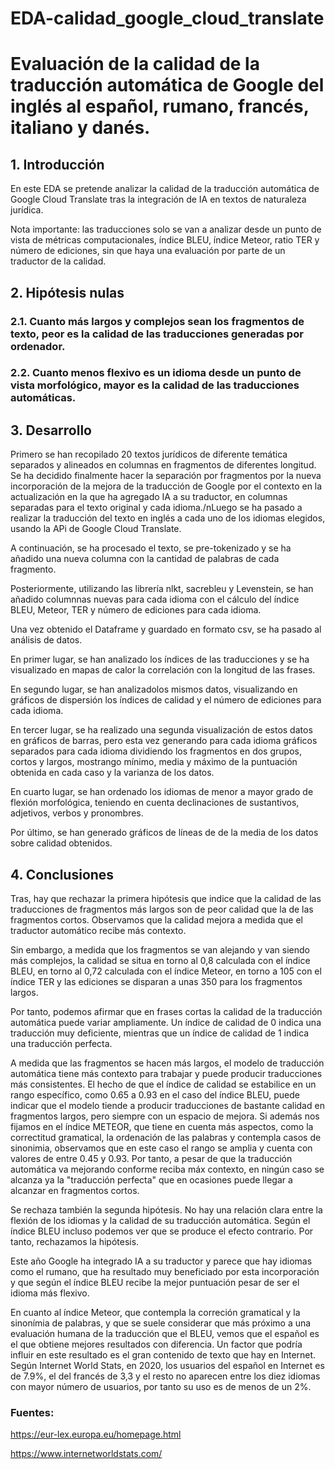 # EDA-calidad_google_cloud_translate
# Evaluación de la calidad de la traducción automática de Google del inglés al español, rumano, francés, italiano y danés.

## 1. Introducción
  En este EDA se pretende analizar la calidad de la traducción automática de Google Cloud Translate tras la integración de IA en textos de naturaleza jurídica.
  
  Nota importante: las traducciones solo se van a analizar desde un punto de vista de métricas computacionales, índice BLEU, índice Meteor, ratio TER y número de ediciones, sin que haya una evaluación por parte de un traductor de la calidad.
  
 ## 2. Hipótesis nulas
 ### 2.1. Cuanto más largos y complejos sean los fragmentos de texto, peor es la calidad de las traducciones generadas por ordenador.
 ### 2.2. Cuanto menos flexivo es un idioma desde un punto de vista morfológico, mayor es la calidad de las traducciones automáticas.
 
 ## 3. Desarrollo
  Primero se han recopilado 20 textos jurídicos de diferente temática separados y alineados en columnas en fragmentos de diferentes longitud. Se ha decidido finalmente hacer la separación por fragmentos por la nueva incorporación de la mejora de la traducción de Google por el contexto en la actualización en la que ha agregado IA a su traductor, en columnas separadas para el texto original y cada idioma./nLuego se ha pasado a realizar la traducción del texto en inglés a cada uno de los idiomas elegidos, usando la APi de Google Cloud Translate.
  
  A continuación, se ha procesado el texto, se pre-tokenizado y se ha añadido una nueva columna con la cantidad de palabras de cada fragmento.
  
  Posteriormente, utilizando las librería nlkt, sacrebleu y Levenstein, se han añadido columnnas nuevas para cada idioma con el cálculo del índice BLEU, Meteor, TER y número de ediciones para cada idioma.
  
  Una vez obtenido el Dataframe y guardado en formato csv, se ha pasado al análisis de datos.
  
  En primer lugar, se han analizado los índices de las traducciones y se ha visualizado en mapas de calor la correlación con la longitud de las frases.
  
  En segundo lugar, se han analizadolos mismos datos, visualizando en gráficos de dispersión los índices de calidad y el número de ediciones para cada idioma.
  
  En tercer lugar, se ha realizado una segunda visualización de estos datos en gráficos de barras, pero esta vez generando para cada idioma gráficos separados para cada idioma dividiendo los fragmentos en dos grupos, cortos y largos, mostrango mínimo, media y máximo de la puntuación obtenida en cada caso y la varianza de los datos.
  
  En cuarto lugar, se han ordenado los idiomas de menor a mayor grado de flexión morfológica, teniendo en cuenta declinaciones de sustantivos, adjetivos, verbos y pronombres.
  
  Por último, se han generado gráficos de líneas de de la media de los datos sobre calidad obtenidos.
  
## 4. Conclusiones
  Tras, hay que rechazar la primera hipótesis que indice que la calidad de las traducciones de fragmentos más largos son de peor calidad que la de las fragmentos cortos. Observamos que la calidad mejora a medida que el traductor automático recibe más contexto.
  
Sin embargo, a medida que los fragmentos se van alejando y van siendo más complejos, la calidad se situa en torno al 0,8 calculada con el índice BLEU, en torno al 0,72 calculada con el índice Meteor, en torno a 105 con el índice TER y las ediciones se disparan a unas 350 para los fragmentos largos.

Por tanto, podemos afirmar que en frases cortas la calidad de la traducción automática puede variar ampliamente. Un índice de calidad de 0 indica una traducción muy deficiente, mientras que un índice de calidad de 1 indica una traducción perfecta.

A medida que las fragmentos se hacen más largos, el modelo de traducción automática tiene más contexto para trabajar y puede producir traducciones más consistentes. El hecho de que el índice de calidad se estabilice en un rango específico, como 0.65 a 0.93 en el caso del índice BLEU, puede indicar que el modelo tiende a producir traducciones de bastante calidad en fragmentos largos, pero siempre con un espacio de mejora. Si además nos fijamos en el índice METEOR, que tiene en cuenta más aspectos, como la correctitud gramatical, la ordenación de las palabras y contempla casos de sinonimia, observamos que en este caso el rango se amplia y cuenta con valores de entre 0.45 y 0.93. Por tanto, a pesar de que la traducción automática va mejorando conforme reciba máx contexto, en ningún caso se alcanza ya la "traducción perfecta" que en ocasiones puede llegar a alcanzar en fragmentos cortos.

  Se rechaza también la segunda hipótesis. No hay una relación clara entre la flexión de los idiomas y la calidad de su traducción automática. Según el índice BLEU incluso podemos ver que se produce el efecto contrario. Por tanto, rechazamos la hipótesis.
  
Este año Google ha integrado IA a su traductor y parece que hay idiomas como el rumano, que ha resultado muy beneficiado por esta incorporación y que según el índice BLEU recibe la mejor puntuación pesar de ser el idioma más flexivo.

En cuanto al índice Meteor, que contempla la correción gramatical y la sinonímia de palabras, y que se suele considerar que más próximo a una evaluación humana de la traducción que el BLEU, vemos que el español es el que obtiene mejores resultados con diferencia. Un factor que podría influir en este resultado es el gran contenido de texto que hay en Internet. Según Internet World Stats, en 2020, los usuarios del español en Internet es de 7.9%, el del francés de 3,3 y el resto no aparecen entre los diez idiomas con mayor número de usuarios, por tanto su uso es de menos de un 2%.

### Fuentes:
https://eur-lex.europa.eu/homepage.html

https://www.internetworldstats.com/
